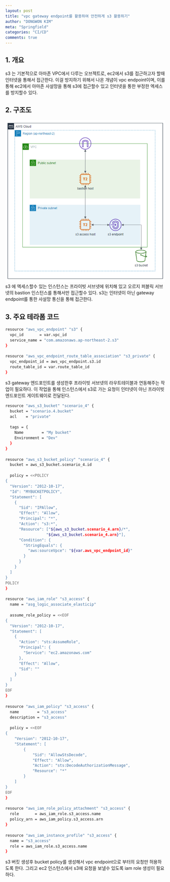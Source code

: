 ```yaml
---
layout: post
title: "vpc gateway endpoint를 활용하여 안전하게 s3 활용하기"
author: "DONGWON KIM"
meta: "Springfield"
categories: "CI/CD"
comments: true
---
```


## 1. 개요
s3 는 기본적으로 아마존 VPC에서 다루는 오브젝트로, ec2에서 s3를 접근하고자 할때 인터넷을 통해서 접근한다. 이걸 방지하기 위해서 나온 개념이 vpc endpoint이며, 이를 통해 ec2에서 아마존 사설망을 통해 s3에 접근할수 있고 인터넷을 통한 부정한 엑세스를 방지할수 있다.

## 2. 구조도
![Image Alt 텍스트](/img/2021/2/1/terraform/scenario_3.PNG)
s3 에 엑세스할수 있는 인스턴스는 프라이빗 서브넷에 위치해 있고 오르지 퍼블릭 서브넷의 bastion 인스턴스를 통해서만 접근할수 있다. s3는 인터넷이 아닌 gateway endpoint를 통한 사설망 통신을 통해 접근한다.

## 3. 주요 테라폼 코드
```sh
resource "aws_vpc_endpoint" "s3" {
  vpc_id       = var.vpc_id
  service_name = "com.amazonaws.ap-northeast-2.s3"
}

resource "aws_vpc_endpoint_route_table_association" "s3_private" {
  vpc_endpoint_id = aws_vpc_endpoint.s3.id
  route_table_id = var.route_table_id
}
```
s3 gateway 엔드포인트를 생성한후 프라이빗 서브넷의 라우트테이블과 연동해주는 작업이 필요하다.
이 작업을 통해 인스턴스에서 s3로 가는 요청이 인터넷이 아닌 프라이빗 엔드포인트 게이트웨이로 전달된다.

```sh
resource "aws_s3_bucket" "scenario_4" {
  bucket = "scenario.4.bucket"
  acl    = "private"

  tags = {
    Name        = "My bucket"
    Environment = "Dev"
  }
}

resource "aws_s3_bucket_policy" "scenario_4" {
  bucket = aws_s3_bucket.scenario_4.id

  policy = <<POLICY
{
  "Version": "2012-10-17",
  "Id": "MYBUCKETPOLICY",
  "Statement": [
    {
      "Sid": "IPAllow",
      "Effect": "Allow",
      "Principal": "*",
      "Action": "s3:*",
      "Resource": ["${aws_s3_bucket.scenario_4.arn}/*",
                  "${aws_s3_bucket.scenario_4.arn}"],
      "Condition": {
        "StringEquals": {
          "aws:sourceVpce": "${var.aws_vpc_endpoint_id}"
        }
      }
    }
  ]
}
POLICY
}

resource "aws_iam_role" "s3_access" {
  name = "asg_logic_associate_elasticip"

  assume_role_policy = <<EOF
{
  "Version": "2012-10-17",
  "Statement": [
    {
      "Action": "sts:AssumeRole",
      "Principal": {
        "Service": "ec2.amazonaws.com"
      },
      "Effect": "Allow",
      "Sid": ""
    }
  ]
}
EOF
}

resource "aws_iam_policy" "s3_access" {
  name        = "s3_access"
  description = "s3_access"

  policy = <<EOF
{
    "Version": "2012-10-17",
    "Statement": [
        {
            "Sid": "AllowStsDecode",
            "Effect": "Allow",
            "Action": "sts:DecodeAuthorizationMessage",
            "Resource": "*"
        }
    ]
}
EOF
}

resource "aws_iam_role_policy_attachment" "s3_access" {
  role       = aws_iam_role.s3_access.name
  policy_arn = aws_iam_policy.s3_access.arn
}

resource "aws_iam_instance_profile" "s3_access" {
  name = "s3_access"
  role = aws_iam_role.s3_access.name
}
```

s3 버킷 생성후 bucket policy를 생성해서 vpc endpoint으로 부터의 요청만 허용하도록 한다. 그리고 ec2 인스턴스에서 s3에 요청을 보낼수 있도록 iam role 생성이 필요하다.

